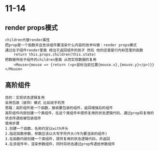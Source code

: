 # 11-14
## render props模式
    children代替render属性
    把prop是一个函数并且告诉组件要渲染什么内容的技术叫做：render props模式
    通过在子组件render里面 相当于返回组件的孩子 然后 他的还是是行内标签里的函数
        return this.props.children(this.state)
    把数据传给子组件的children里面 从而实现数据的复用
        <Mouse>{mouse => {return (<p>鼠标当前位置{mouse.x},{mouse.y}</p>)}}</Mouse>

## 高阶组件
    目的：实现状态逻辑复用
    采用包装（装饰）模式 比如说手机壳
    思路：高阶组件是一个函数，接收要包装的组件，返回增强后的组件
    高阶组件内部创建一个类组件，在这个类组件中提供复用的状态逻辑代码，通过prop将复用的状态传递给被包装组件
    使用步骤
    1.创建一个函数，名称约定以with开头
    2.指定函数参数，参数应该以大写字符开头(作为要渲染的组件)
    3.在函数内部创建一个类组件，提供复用的状态逻辑代码，并返回
    4.在该组件中，渲染参数组件，同时将状态通过prop传递给参数组件    

     

